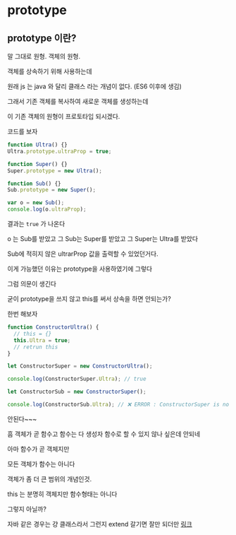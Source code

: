 # prototype

## prototype 이란?

말 그대로 원형. 객체의 원형.

객체를 상속하기 위해 사용하는데

원래 js 는 java 와 달리 클래스 라는 개념이 없다. (ES6 이후에 생김)

그래서 기존 객체를 복사하여 새로운 객체를 생성하는데

이 기존 객체의 원형이 프로토타입 되시겠다.

코드를 보자

```js
function Ultra() {}
Ultra.prototype.ultraProp = true;

function Super() {}
Super.prototype = new Ultra();

function Sub() {}
Sub.prototype = new Super();

var o = new Sub();
console.log(o.ultraProp);
```

결과는 `true` 가 나온다

o 는 Sub를 받았고 그 Sub는 Super를 받았고 그 Super는 Ultra를 받았다

Sub에 적히지 않은 ultrarProp 값을 출력할 수 있었던거다.

이게 가능했던 이유는 prototype을 사용하였기에 그렇다

그럼 의문이 생긴다

굳이 prototype을 쓰지 않고 this를 써서 상속을 하면 안되는가?

한번 해보자

```js
function ConstructorUltra() {
  // this = {}
  this.Ultra = true;
  // retrun this
}

let ConstructorSuper = new ConstructorUltra();

console.log(ConstructorSuper.Ultra); // true

let ConstructorSub = new ConstructorSuper();

console.log(ConstructorSub.Ultra); // ❌ ERROR : ConstructorSuper is not a constructor ❌
```

안된다~~~

흠 객체가 곧 함수고 함수는 다 생성자 함수로 할 수 있지 않나 싶은데 안되네

아마 함수가 곧 객체지만

모든 객체가 함수는 아니다

객체가 좀 더 큰 범위의 개념인것.

this 는 분명히 객체지만 함수형태는 아니다

그렇지 아닐까?

자바 같은 경우는 걍 클래스라서 그런지 extend 갈기면 잘만 되더만 [링크](https://github.com/lugia574/diary/blob/main/study/java/code/practice.java)
